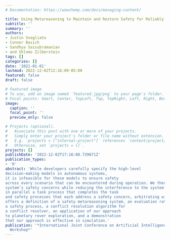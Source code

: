 ```yaml
---
# Documentation: https://wowchemy.com/docs/managing-content/

title: Using Metareasoning to Maintain and Restore Safety for Reliably Autonomy
subtitle: ''
summary: ''
authors:
- Justin Svegliato
- Connor Basich
- Sandhya Saisubramanian
- and Shlomo Zilberstein
tags: []
categories: []
date: '2021-01-01'
lastmod: 2022-12-02T12:16:09-05:00
featured: false
draft: false

# Featured image
# To use, add an image named `featured.jpg/png` to your page's folder.
# Focal points: Smart, Center, TopLeft, Top, TopRight, Left, Right, BottomLeft, Bottom, BottomRight.
image:
  caption: ''
  focal_point: ''
  preview_only: false

# Projects (optional).
#   Associate this post with one or more of your projects.
#   Simply enter your project's folder or file name without extension.
#   E.g. `projects = ["internal-project"]` references `content/project/deep-learning/index.md`.
#   Otherwise, set `projects = []`.
projects: []
publishDate: '2022-12-02T17:16:08.739671Z'
publication_types:
- '0'
abstract: 'While developers carefully specify the high-level
decision-making models in autonomous systems,
it is infeasible for these models to ensure safety
across every scenario that can be encountered during operation. We therefore propose a safety metareasoning system that mitigates the severity of the
system’s safety concerns while reducing the interference to the system’s task: the system executes
in parallel a task process that completes the task
and safety processes that each address a safety concern, arbitrating with a conflict resolver. This paper
offers a definition of a safety metareasoning system, an evaluation rating generation algorithm for
a safety process, a conflict resolution algorithm for
a conflict resolver, an application of our approach
to planetary rover exploration, and a demonstration
that our approach is effective in simulation.'
publication: '*International Joint Conference on Artificial Intelligence (IJCAI) R2AW
  Workshop*'
---
```

